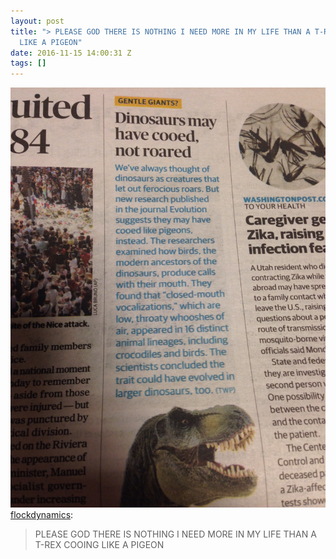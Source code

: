 ```yaml
---
layout: post
title: "> PLEASE GOD THERE IS NOTHING I NEED MORE IN MY LIFE THAN A T-REX COOING
  LIKE A PIGEON"
date: 2016-11-15 14:00:31 Z
tags: []
---
```

![](/media/2016/11/153215087448.jpg)
[flockdynamics](http://flockdynamics.tumblr.com/post/147647155832):

> PLEASE GOD THERE IS NOTHING I NEED MORE IN MY LIFE THAN A T-REX COOING LIKE A PIGEON
